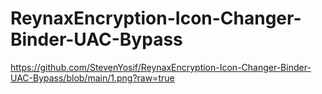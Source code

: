 # ReynaxEncryption-Icon-Changer-Binder-UAC-Bypass

https://github.com/StevenYosif/ReynaxEncryption-Icon-Changer-Binder-UAC-Bypass/blob/main/1.png?raw=true
